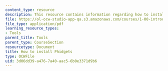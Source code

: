 ```yaml
---
content_type: resource
description: This resource contains information regarding how to install phidgets.
file: https://ol-ocw-studio-app-qa.s3.amazonaws.com/courses/1-00-introduction-to-computers-and-engineering-problem-solving-spring-2012/3d06dd39a4767a40aac56b0e3371d9b6_MIT1_00S12_Phidget_Inst.pdf
file_type: application/pdf
learning_resource_types:
- Tools
parent_title: Tools
parent_type: CourseSection
resourcetype: Document
title: How to install Phidgets
type: OCWFile
uid: 3d06dd39-a476-7a40-aac5-6b0e3371d9b6
---
```

